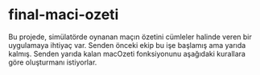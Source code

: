 # final-maci-ozeti
Bu projede, simülatörde oynanan maçın özetini cümleler halinde veren bir uygulamaya ihtiyaç var. Senden önceki ekip bu işe başlamış ama yarıda kalmış. Senden yarıda kalan macOzeti fonksiyonunu aşağıdaki kurallara göre oluşturmanı istiyorlar.
